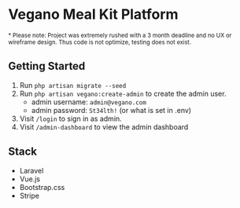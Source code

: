 # Vegano Meal Kit Platform

<small>* Please note: Project was extremely rushed with a 3 month deadline and no UX or wireframe design. Thus code is not optimize, testing does not exist.</small>

## Getting Started
1. Run `php artisan migrate --seed`
2. Run `php artisan vegano:create-admin` to create the admin user. 
    - admin username: `admin@vegano.com`
    - admin password: `St34lth!` (or what is set in .env)
3. Visit `/login` to sign in as admin.
4. Visit `/admin-dashboard` to view the admin dashboard

## Stack
- Laravel
- Vue.js
- Bootstrap.css
- Stripe
